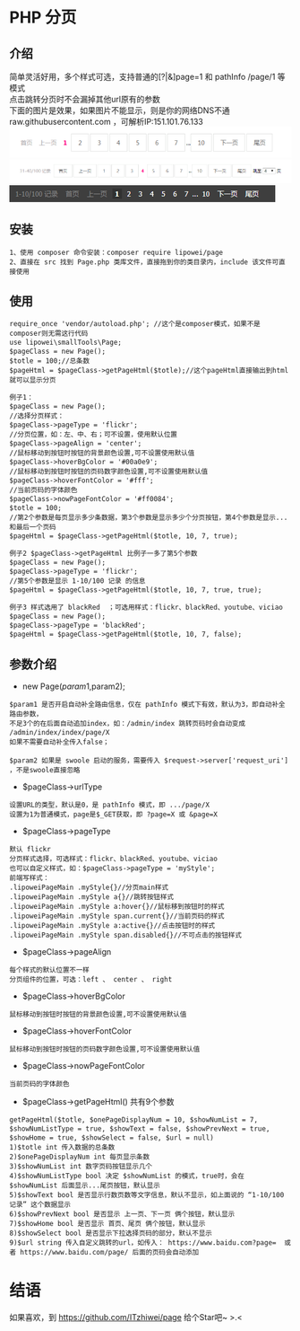 # PHP 分页
## 介绍
简单灵活好用，多个样式可选，支持普通的[?|&]page=1 和 pathInfo /page/1 等模式  
点击跳转分页时不会漏掉其他url原有的参数  
下面的图片是效果，如果图片不能显示，则是你的网络DNS不通 raw.githubusercontent.com ，可解析IP:151.101.76.133  
![add Image](https://github.com/ITzhiwei/page/raw/master/src/demo0.png)  
![add Image](https://github.com/ITzhiwei/page/raw/master/src/demo6.png)   
![add Image](https://github.com/ITzhiwei/page/raw/master/src/demo2.png)  

 
## 安装
```
1、使用 composer 命令安装：composer require lipowei/page
2、直接在 src 找到 Page.php 类库文件，直接拖到你的类目录内，include 该文件可直接使用
```
## 使用
```
require_once 'vendor/autoload.php'; //这个是composer模式，如果不是composer则无需这行代码
use lipowei\smallTools\Page;
$pageClass = new Page();  
$totle = 100;//总条数
$pageHtml = $pageClass->getPageHtml($totle);//这个pageHtml直接输出到html就可以显示分页
```
```
例子1：
$pageClass = new Page();
//选择分页样式：
$pageClass->pageType = 'flickr';
//分页位置，如：左、中、右；可不设置，使用默认位置
$pageClass->pageAlign = 'center';
//鼠标移动到按钮时按钮的背景颜色设置,可不设置使用默认值
$pageClass->hoverBgColor = '#00a0e9';
//鼠标移动到按钮时按钮的页码数字颜色设置,可不设置使用默认值
$pageClass->hoverFontColor = '#fff';
//当前页码的字体颜色
$pageClass->nowPageFontColor = '#ff0084';
$totle = 100; 
//第2个参数是每页显示多少条数据，第3个参数是显示多少个分页按钮，第4个参数是显示...和最后一个页码
$pageHtml = $pageClass->getPageHtml($totle, 10, 7, true);
```
  
```
例子2 $pageClass->getPageHtml 比例子一多了第5个参数
$pageClass = new Page();
$pageClass->pageType = 'flickr';
//第5个参数是显示 1-10/100 记录 的信息
$pageHtml = $pageClass->getPageHtml($totle, 10, 7, true, true);
```
  
```
例子3 样式选用了 blackRed  ；可选用样式：flickr、blackRed、youtube、viciao
$pageClass = new Page();
$pageClass->pageType = 'blackRed';
$pageHtml = $pageClass->getPageHtml($totle, 10, 7, false);
```
  
## 参数介绍
* new Page($param1,$param2);
```
$param1 是否开启自动补全路由信息，仅在 pathInfo 模式下有效，默认为3，即自动补全路由参数，
不足3个的在后面自动追加index，如：/admin/index 跳转页码时会自动变成 /admin/index/index/page/X
如果不需要自动补全传入false；

$param2 如果是 swoole 启动的服务，需要传入 $request->server['request_uri'] ，不是swoole直接忽略
```
* $pageClass->urlType
```
设置URL的类型，默认是0，是 pathInfo 模式，即 .../page/X
设置为1为普通模式，page是$_GET获取，即 ?page=X 或 &page=X
```
* $pageClass->pageType
```
默认 flickr
分页样式选择，可选样式：flickr、blackRed、youtube、viciao
也可以自定义样式，如：$pageClass->pageType = 'myStyle';
前端写样式：
.lipoweiPageMain .myStyle{}//分页main样式
.lipoweiPageMain .myStyle a{}//跳转按钮样式
.lipoweiPageMain .myStyle a:hover{}//鼠标移到按钮时的样式
.lipoweiPageMain .myStyle span.current{}//当前页码的样式
.lipoweiPageMain .myStyle a:active{}//点击按钮时的样式
.lipoweiPageMain .myStyle span.disabled{}//不可点击的按钮样式
```
* $pageClass->pageAlign
```
每个样式的默认位置不一样
分页组件的位置，可选：left 、 center 、 right 
```
* $pageClass->hoverBgColor
```
鼠标移动到按钮时按钮的背景颜色设置,可不设置使用默认值
```
* $pageClass->hoverFontColor
```
鼠标移动到按钮时按钮的页码数字颜色设置,可不设置使用默认值
```
* $pageClass->nowPageFontColor
```
当前页码的字体颜色
```
* $pageClass->getPageHtml() 共有9个参数
```
getPageHtml($totle, $onePageDisplayNum = 10, $showNumList = 7, $showNumListType = true, $showText = false, $showPrevNext = true, $showHome = true, $showSelect = false, $url = null)
1)$totle int 传入数据的总条数
2)$onePageDisplayNum int 每页显示条数
3)$showNumList int 数字页码按钮显示几个
4)$showNumListType bool 决定 $showNumList 的模式，true时，会在 $showNumList 后面显示...尾页按钮，默认显示
5)$showText bool 是否显示行数页数等文字信息，默认不显示，如上面说的 “1-10/100 记录” 这个数据显示
6)$showPrevNext bool 是否显示 上一页、下一页 俩个按钮，默认显示
7)$showHome bool 是否显示 首页、尾页 俩个按钮，默认显示
8)$showSelect bool 是否显示下拉选择页码的部分，默认不显示
9)$url string 传入自定义跳转的url，如传入： https://www.baidu.com?page=  或者 https://www.baidu.com/page/ 后面的页码会自动添加
```
# 结语
如果喜欢，到 https://github.com/ITzhiwei/page 给个Star吧~ >.<